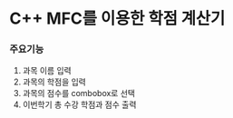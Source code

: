 # C++ MFC를 이용한 학점 계산기

### 주요기능
1. 과목 이름 입력
2. 과목의 학점을 입력
3. 과목의 점수를 combobox로 선택
4. 이번학기 총 수강 학점과 점수 출력
